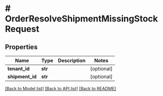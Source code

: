 # # OrderResolveShipmentMissingStockRequest


## Properties 


Name | Type | Description | Notes
------------ | ------------- | ------------- | -------------
**tenant_id**| **str** |   | [optional]
**shipment_id**| **str** |   | [optional]


[[Back to Model list]](../../README.md#models) [[Back to API list]](../../README.md#endpoints) [[Back to README]](../../README.md)

